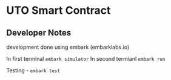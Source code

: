 # UTO Smart Contract

## Developer Notes
development done using embark (embarklabs.io)

In first terminal `embark simulator`
In second termianl `embark run`

Testing - `embark test`